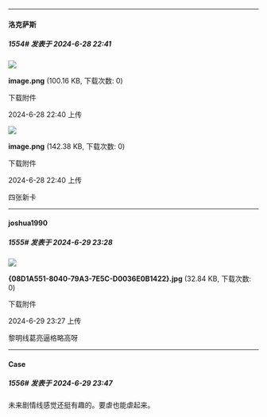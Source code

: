 ﻿
*****

####  洛克萨斯  
##### 1554#       发表于 2024-6-28 22:41

<img src="https://img.saraba1st.com/forum/202406/28/224042pdbyh2g3oyw2xk35.png" referrerpolicy="no-referrer">

<strong>image.png</strong> (100.16 KB, 下载次数: 0)

下载附件

2024-6-28 22:40 上传

<img src="https://img.saraba1st.com/forum/202406/28/224048jfwnapplm5faa3ll.png" referrerpolicy="no-referrer">

<strong>image.png</strong> (142.38 KB, 下载次数: 0)

下载附件

2024-6-28 22:40 上传

四张新卡


*****

####  joshua1990  
##### 1555#       发表于 2024-6-29 23:28

<img src="https://img.saraba1st.com/forum/202406/29/232736hqof2dqoezodogdg.jpg" referrerpolicy="no-referrer">

<strong>{08D1A551-8040-79A3-7E5C-D0036E0B1422}.jpg</strong> (32.84 KB, 下载次数: 0)

下载附件

2024-6-29 23:27 上传

黎明线葛亮逼格略高呀


*****

####  Case  
##### 1556#       发表于 2024-6-29 23:47

未来剧情线感觉还挺有趣的。要虐也能虐起来。

